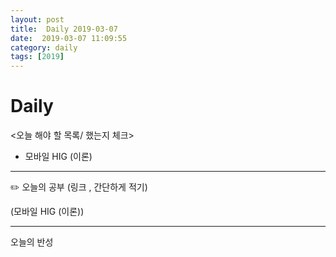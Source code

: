 ```yaml
---
layout: post
title:  Daily 2019-03-07
date:  2019-03-07 11:09:55
category: daily
tags: [2019]
---
```


# Daily

<오늘 해야 할 목록/ 했는지 체크>

- 모바일 HIG (이론)

------

✏️ 오늘의 공부 (링크 , 간단하게 적기)

(모바일 HIG (이론))



------

오늘의 반성

> 